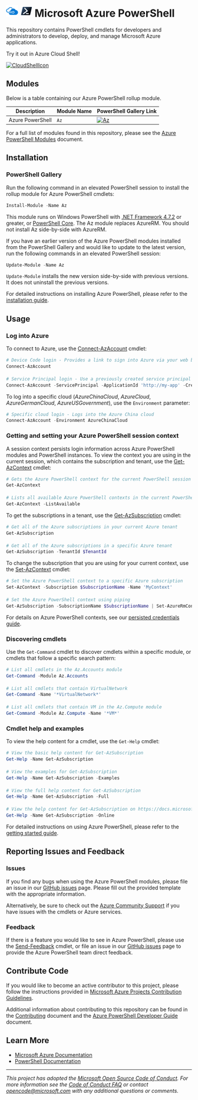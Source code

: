 <meta name="google-site-verification" content="tZgbB2s-hTI0IePQQRCjHqL_Vf0j_XJmehXAHJerrn4" />

# ![AzureIcon] ![PowershellIcon] Microsoft Azure PowerShell

This repository contains PowerShell cmdlets for developers and administrators to develop, deploy, and manage Microsoft Azure applications.

Try it out in Azure Cloud Shell!

[![CloudShellIcon]][CloudShell]

## Modules
Below is a table containing our Azure PowerShell rollup module.

Description                           | Module Name                             | PowerShell Gallery Link
------------------------------------- | --------------------------------------- | -----------------------
Azure PowerShell                      | `Az`                                    | [![Az]][AzGallery]

For a full list of modules found in this repository, please see the [Azure PowerShell Modules][AzurePowerShelModules] document. 

## Installation

### PowerShell Gallery

Run the following command in an elevated PowerShell session to install the rollup module for Azure PowerShell cmdlets:

```powershell
Install-Module -Name Az
```

This module runs on Windows PowerShell with [.NET Framework 4.7.2][DotNetFramework] or greater, or [PowerShell Core][PowerShellCore]. The Az module replaces AzureRM. You should not install Az side-by-side with AzureRM.

If you have an earlier version of the Azure PowerShell modules installed from the PowerShell Gallery and would like to update to the latest version, run the following commands in an elevated PowerShell session:

```powershell
Update-Module -Name Az
```

`Update-Module` installs the new version side-by-side with previous versions. It does not uninstall the previous versions.

For detailed instructions on installing Azure PowerShell, please refer to the [installation guide][InstallationGuide].

## Usage

### Log into Azure

To connect to Azure, use the [Connect-AzAccount][ConnectAzAccount] cmdlet:

```powershell
# Device Code login - Provides a link to sign into Azure via your web browser
Connect-AzAccount

# Service Principal login - Use a previously created service principal to log in
Connect-AzAccount -ServicePrincipal -ApplicationId 'http://my-app' -Credential $PSCredential -TenantId $TenantId
```

To log into a specific cloud (_AzureChinaCloud_, _AzureCloud_, _AzureGermanCloud_, _AzureUSGovernment_), use the `Environment` parameter:

```powershell
# Specific cloud login - Logs into the Azure China cloud
Connect-AzAccount -Environment AzureChinaCloud
```

### Getting and setting your Azure PowerShell session context

A session context persists login information across Azure PowerShell modules and PowerShell instances. To view the context you are using in the current session, which contains the subscription and tenant, use the [Get-AzContext][GetAzContext] cmdlet:

```powershell
# Gets the Azure PowerShell context for the current PowerShell session
Get-AzContext

# Lists all available Azure PowerShell contexts in the current PowerShell session
Get-AzContext -ListAvailable
```

To get the subscriptions in a tenant, use the [Get-AzSubscription][GetAzSubscription] cmdlet:

```powershell
# Get all of the Azure subscriptions in your current Azure tenant
Get-AzSubscription

# Get all of the Azure subscriptions in a specific Azure tenant
Get-AzSubscription -TenantId $TenantId
```

To change the subscription that you are using for your current context, use the [Set-AzContext][SetAzContext] cmdlet:

```powershell
# Set the Azure PowerShell context to a specific Azure subscription
Set-AzContext -Subscription $SubscriptionName -Name 'MyContext'

# Set the Azure PowerShell context using piping
Get-AzSubscription -SubscriptionName $SubscriptionName | Set-AzureRmContext -Name 'MyContext'
```

For details on Azure PowerShell contexts, see our [persisted credentials guide][PersistedCredentialsGuide].

### Discovering cmdlets

Use the `Get-Command` cmdlet to discover cmdlets within a specific module, or cmdlets that follow a specific search pattern:

```powershell
# List all cmdlets in the Az.Accounts module
Get-Command -Module Az.Accounts

# List all cmdlets that contain VirtualNetwork
Get-Command -Name '*VirtualNetwork*'

# List all cmdlets that contain VM in the Az.Compute module
Get-Command -Module Az.Compute -Name '*VM*'
```

### Cmdlet help and examples

To view the help content for a cmdlet, use the `Get-Help` cmdlet:

```powershell
# View the basic help content for Get-AzSubscription
Get-Help -Name Get-AzSubscription

# View the examples for Get-AzSubscription
Get-Help -Name Get-AzSubscription -Examples

# View the full help content for Get-AzSubscription
Get-Help -Name Get-AzSubscription -Full

# View the help content for Get-AzSubscription on https://docs.microsoft.com
Get-Help -Name Get-AzSubscription -Online
```

For detailed instructions on using Azure PowerShell, please refer to the [getting started guide][GettingStartedGuide].

## Reporting Issues and Feedback

### Issues

If you find any bugs when using the Azure PowerShell modules, please file an issue in our [GitHub issues][GitHubIssues] page. Please fill out the provided template with the appropriate information.

Alternatively, be sure to check out the [Azure Community Support](https://azure.microsoft.com/en-us/support/community/) if you have issues with the cmdlets or Azure services.

### Feedback

If there is a feature you would like to see in Azure PowerShell, please use the [Send-Feedback][SendFeedback] cmdlet, or file an issue in our [GitHub issues][GitHubIssues] page to provide the Azure PowerShell team direct feedback.

## Contribute Code

If you would like to become an active contributor to this project, please follow the instructions provided in [Microsoft Azure Projects Contribution Guidelines][ContributionGuidelines].

Additional information about contributing to this repository can be found in the [Contributing][Contributing] document and the [Azure PowerShell Developer Guide][DeveloperGuide] document.

## Learn More

* [Microsoft Azure Documentation][MicrosoftAzureDocs]
* [PowerShell Documentation][PowerShellDocs]

---
_This project has adopted the [Microsoft Open Source Code of Conduct][CodeOfConduct]. For more information see the [Code of Conduct FAQ][CodeOfConductFaq] or contact [opencode@microsoft.com][OpenCodeEmail] with any additional questions or comments._

<!-- References -->

<!-- Local -->
[GitHubIssues]: https://github.com/Azure/azure-powershell/issues

[Contributing]: CONTRIBUTING.md

[AzureIcon]: documentation/MicrosoftAzure-32px.png
[PowershellIcon]: documentation/MicrosoftPowerShellCore-32px.png
[AzurePowerShelModules]: documentation/azure-powershell-modules.md
[DeveloperGuide]: documentation/development-docs/azure-powershell-developer-guide.md

<!-- External -->
[Az]: https://img.shields.io/powershellgallery/v/Az.svg?style=flat-square&label=Az
[AzGallery]: https://www.powershellgallery.com/packages/Az/

[DotNetFramework]: https://dotnet.microsoft.com/download/dotnet-framework-runtime
[PowerShellCore]: https://github.com/PowerShell/PowerShell/releases/latest

[CloudShell]: https://shell.azure.com/powershell
[CloudShellIcon]: https://shell.azure.com/images/launchcloudshell.png "Launch Azure Cloud Shell"

[ContributionGuidelines]: https://azure.github.io/guidelines/
[CodeOfConduct]: https://opensource.microsoft.com/codeofconduct/
[CodeOfConductFaq]: https://opensource.microsoft.com/codeofconduct/faq/
[OpenCodeEmail]: mailto:opencode@microsoft.com

<!-- Docs -->
[MicrosoftAzureDocs]: https://docs.microsoft.com/en-us/azure/
[PowerShellDocs]: https://docs.microsoft.com/en-us/powershell/

[InstallationGuide]: https://docs.microsoft.com/en-us/powershell/azure/install-azurerm-ps
[GettingStartedGuide]: https://docs.microsoft.com/en-us/powershell/azure/get-started-azureps
[PersistedCredentialsGuide]: https://docs.microsoft.com/en-us/powershell/azure/context-persistence

[ConnectAzAccount]: https://docs.microsoft.com/en-us/powershell/module/azurerm.profile/connect-azurermaccount
[GetAzContext]: https://docs.microsoft.com/en-us/powershell/module/azurerm.profile/get-azurermcontext
[GetAzSubscription]: https://docs.microsoft.com/en-us/powershell/module/azurerm.profile/get-azurermsubscription
[SetAzContext]: https://docs.microsoft.com/en-us/powershell/module/azurerm.profile/set-azurermcontext
[SendFeedback]: https://docs.microsoft.com/en-us/powershell/module/azurerm.profile/send-feedback
